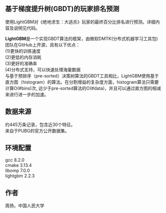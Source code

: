 
## 基于梯度提升树(GBDT)的玩家排名预测
使用LightGBM对《绝地求生：大逃杀》玩家的最终百分比排名进行预测。详细内容及说明见代码。

**LightGBM**是一个实现GBDT算法的框架，由微软DMTK(分布式机器学习工具包)团队在GitHub上开源，具有以下优点：  
(1)更快的训练速度  
(2)更低的内存消耗  
(3)更好的准确率  
(4)分布式支持，可以快速处理海量数据  
与基于预排序（pre-sorted）决策树算法的GBDT工具相比，LightGBM使用基于直方图（histogram）的算法。在分割增益的复杂度方面，histogram算法只需要计算O(#bins)次, 远少于pre-sorted算法的O(#data)，并且可以通过直方图的相减来进行进一步的加速。

## 数据来源
约445万条记录，包含近30个特征。  
来自于PUBG的官方公开数据集。

## 环境配置
gcc 8.2.0  
cmake 3.13.4  
libomp 7.0.0  
lightgbm 2.2.3

## 作者
周扬，中国人民大学
